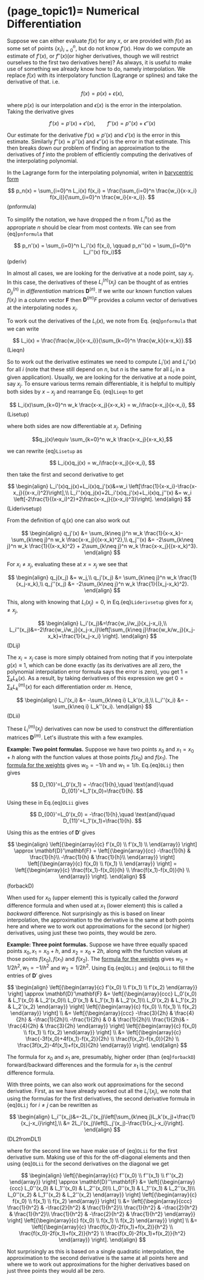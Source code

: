 (page_topic1)=
Numerical Differentiation
=======================

Suppose we can either evaluate $f(x)$ for any $x$, or are provided with $f(x)$ as some set of points $\{x_i\}_{i=0}^n$, but do not know $f'(x)$.  How do we compute an estimate of $f'(x)$, or $f''(x)$(or higher derivatives, though we will restrict ourselves to the first two derivatives here)?  As always, it is useful to make use of something we already know how to do, namely interpolation.  We replace $f(x)$ with its interpolatory function (Lagrange or splines) and take the derivative of that.  i.e.

$$ f(x) = p(x) + \epsilon(x), $$

where $p(x)$ is our interpolation and $\epsilon(x)$ is the error in the interpolation.  Taking the derivative gives

$$ f'(x) = p'(x) + \epsilon'(x),\qquad f''(x) = p''(x) + \epsilon''(x)$$

Our estimate for the derivative $f'(x) \approx p'(x)$ and $\epsilon'(x)$ is the error in this estimate.  Similarly $f''(x) \approx p''(x)$ and $\epsilon''(x)$ is the error in that estimate. This then breaks down our problem of finding an approximation to the derivatives of $f$ into the problem of efficiently computing the derivatives of the interpolating polynomial.

In the Lagrange form for the interpolating polynomial, writen in [barycentric form](../InterpFit/BarycentricInterp)  

$$ p_n(x) = \sum_{i=0}^n L_i(x) f(x_i) = \frac{\sum_{i=0}^n \frac{w_i}{x-x_i} f(x_i)}{\sum_{i=0}^n \frac{w_i}{x-x_i}}. $$ (pnformula)

To simplify the notation, we have dropped the $n$ from $L_i^n(x)$ as the appropriate $n$ should be clear from most contexts.  We can see from {eq}`pnformula` that 

$$ p_n'(x) =  \sum_{i=0}^n L_i'(x) f(x_i), \qquad p_n''(x) =  \sum_{i=0}^n L_i''(x) f(x_i)$$ (pderiv)

In almost all cases, we are looking for the derivative at a node point, say $x_j$. In this case, the derivatives of these $L_i^{(n)}(x_j)$ can be thought of as entries $D_{ji}^{(n)}$ in *differentiation* matrices $\mathbf{D}^{(n)}$.  If we write our known function values $f(x_i)$ in a column vector $\mathbf{F}$ then  $\mathbf{D}^{(m)} F$ provides a column vector of derivatives at the interpolating nodes $x_i$. 


To work out the derivatives of the $L_i(x)$, we note from Eq. {eq}`pnformula` that we can write

$$ L_i(x) =  \frac{\frac{w_i}{x-x_i}}{\sum_{k=0}^n \frac{w_k}{x-x_k}}.$$ (Lieqn)

So to work out the derivative estimates we need to compute $L_i'(x)$ and $L_i''(x)$ for all $i$ (note that these still depend on $n$, but $n$ is the same for all $L_i$ in a given application). Usually, we are looking for the derivative at a node point, say $x_j$.  To ensure various terms remain differentiable, it is helpful to multiply both sides by $x-x_j$ and rearrange Eq. {eq}`Lieqn` to get

$$ L_i(x)\sum_{k=0}^n w_k \frac{x-x_j}{x-x_k} = w_i\frac{x-x_j}{x-x_i},  $$(Lisetup)

where both sides are now differentiable at $x_j$.  Defining

$$q_j(x)\equiv \sum_{k=0}^n w_k \frac{x-x_j}{x-x_k},$$

we can rewrite {eq}`Lisetup` as

$$ L_i(x)q_j(x) = w_i\frac{x-x_j}{x-x_i},  $$

then take the first and second derivative to get  

$$
\begin{align}
L_i'(x)q_j(x)+L_i(x)q_j'(x)&=w_i \left[\frac{1}{x-x_i}-\frac{x-x_j}{(x-x_i)^2}\right],\\
L_i''(x)q_j(x)+2L_i'(x)q_j'(x)+L_i(x)q_j''(x) &= w_i \left[-2\frac{1}{(x-x_i)^2}+2\frac{x-x_j}{(x-x_i)^3}\right].
\end{align}
$$ (Liderivsetup)

From the definition of $q_j(x)$ one can also work out  

$$
\begin{align}
q_j'(x) &=  \sum_{k\neq j}^n w_k \frac{1}{x-x_k}-\sum_{k\neq j}^n w_k \frac{x-x_j}{(x-x_k)^2},\\
q_j''(x) &= -2\sum_{k\neq j}^n w_k \frac{1}{(x-x_k)^2} + 2\sum_{k\neq j}^n w_k \frac{x-x_j}{(x-x_k)^3}.
\end{align}
$$

For $x_i \neq x_j$, evaluating these at $x=x_j$ we see that  

$$
\begin{align}
q_j(x_j) &= w_j,\\
q_j'(x_j) &= \sum_{k\neq j}^n w_k \frac{1}{x_j-x_k},\\
q_j''(x_j) &= -2\sum_{k\neq j}^n w_k \frac{1}{(x_j-x_k)^2}.
\end{align}
$$

This, along with knowing that $L_i(x_j)=0$, in Eq.{eq}`Liderivsetup` gives for $x_i \neq x_j$,  

$$
\begin{align}
L_i'(x_j)&=\frac{w_i/w_j}{x_j-x_i},\\
L_i''(x_j)&=-2\frac{w_i/w_j}{x_j-x_i}\left[\sum_{k\neq j}\frac{w_k/w_j}{x_j-x_k}+\frac{1}{x_j-x_i} \right].
\end{align}
$$ (DLij)

The $x_i=x_j$ case is more simply obtained from noting that if you interpolate $g(x)\equiv 1$, which can be done exactly (as its derivatives are all zero, the polynomial interpolation error formula says the error is zero), you get $1=\sum_k L_k(x)$.  As a result, by taking derivatives of this expression we get $0=\sum_k L_k^{(m)}(x)$ for each differentiation order $m$.  Hence,

$$
\begin{align}
L_i'(x_i) &= -\sum_{k\neq i} L_k'(x_i),\\
L_i''(x_i) &= -\sum_{k\neq i} L_k''(x_i).
\end{align}
$$ (DLii)

These $L_i^{(m)}(x_j)$ derivatives can now be used to construct the differentiation matrices $\mathbf{D}^{(m)}$.    Let's illustrate this with a few examples.

**Example: Two point formulas.**  Suppose we have two points $x_0$ and $x_1=x_0+h$ along with the function values at those points $f(x_0)$ and $f(x_1)$.   The [formula for the weights](../InterpFit/BarycentricInterp) gives  $w_0= -1/h$ and $w_1=1/h$.  Eq.{eq}`DLij` then gives

$$ D_{10}'=L_0'(x_1) = -\frac{1}{h},\quad \text{and}\quad D_{01}'=L_1'(x_0)=\frac{1}{h}.  $$

Using these in Eq.{eq}`DLii` gives

$$ D_{00}'=L_0'(x_0) = -\frac{1}{h},\quad \text{and}\quad D_{11}'=L_1'(x_1)=\frac{1}{h}. $$

Using this as the entries of $\mathbf{D}'$ gives

$$
\begin{align}
\left[{\begin{array}{c}
f'(x_0) \\
f'(x_1) \\
\end{array}} \right] \approx
\mathbf{D}'\mathbf{F} =
\left[{\begin{array}{cc}
  -\frac{1}{h} &  \frac{1}{h}\\
  -\frac{1}{h} &  \frac{1}{h}\\
\end{array}} \right]
\left[{\begin{array}{c}
f(x_0) \\
f(x_1) \\
\end{array}} \right] =
\left[{\begin{array}{c}
\frac{f(x_1)-f(x_0)}{h} \\
\frac{f(x_1)-f(x_0)}{h} \\
\end{array}} \right].
\end{align}
$$ (forbackD)

When used for $x_0$ (upper element) this is typically called the *forward* difference formula and when used at $x_1$ (lower element) this is called a *backward* difference.  Not surprisingly as this is based on linear interpolation, the approximation to the derivative is the same at both points here and where we to work out approximations for the second (or higher) derivatives, using just these two points, they would be zero.

**Example: Three point formulas.**  Suppose we have three equally spaced points $x_0,\,x_1=x_0+h,$ and $x_2=x_0+2h,$ along with the function values at those points $f(x_0),\,f(x_1)$ and $f(x_2)$.   The [formula for the weights](../InterpFit/BarycentricInterp) gives  $w_0= 1/2h^2,\,w_1=-1/h^2$ and $w_2=1/2h^2$.  Using  Eq.{eq}`DLij` and {eq}`DLii` to fill the entries of $\mathbf{D}'$ gives  

$$
\begin{align}
\left[{\begin{array}{c}
f'(x_0) \\
f'(x_1) \\
f'(x_2) 
\end{array}} \right] \approx
\mathbf{D}'\mathbf{F} &=
\left[{\begin{array}{ccc}
  L_0'(x_0) &  L_1'(x_0) & L_2'(x_0)\\
  L_0'(x_1) &  L_1'(x_1) & L_2'(x_1)\\
  L_0'(x_2) &  L_1'(x_2) & L_2'(x_2)
\end{array}} \right]
\left[{\begin{array}{c}
f(x_0) \\
f(x_1) \\
f(x_2)
\end{array}} \right] \\
&=
\left[{\begin{array}{ccc}
  -\frac{3}{2h} & \frac{4}{2h}  & -\frac{1}{2h}\\
  -\frac{1}{2h} & 0  & \frac{1}{2h}\\
  \frac{1}{2h}& -\frac{4}{2h}  & \frac{3}{2h}
\end{array}} \right]
\left[{\begin{array}{c}
f(x_0) \\
f(x_1) \\
f(x_2)
\end{array}} \right] \\
&=
\left[{\begin{array}{c}
\frac{-3f(x_0)+4f(x_1)-f(x_2)}{2h} \\
\frac{f(x_2)-f(x_0)}{2h} \\
\frac{3f(x_2)-4f(x_1)+f(x_0)}{2h}
\end{array}} \right].
\end{align}
$$  

The formula for $x_0$ and $x_1$ are, presumably, higher order (than {eq}`forbackD`) forward/backward differences and the formula for $x_1$ is the *central* difference formula.

With three points, we can also work out approximations for the second derivative.  First, as we have already worked out all the $L_i'(x_j)$, we note that using the formulas for the first derivatives, the second derivative formula in {eq}`DLij` for $i\neq j$ can be rewritten as

$$
\begin{align}
L_i''(x_j)&=-2L_i'(x_j)\left[\sum_{k\neq j}L_k'(x_j)+\frac{1}{x_j-x_i}\right],\\
&= 2L_i'(x_j)\left[L_j'(x_j)-\frac{1}{x_j-x_i}\right].
\end{align}
$$ (DL2fromDL1)

where for the second line we have make use of {eq}`DLii` for the first derivative sum.  Making use of this for the off-diagonal elements and then using {eq}`DLii` for the second derivatives on the diagonal we get

$$
\begin{align}
\left[{\begin{array}{c}
f''(x_0) \\
f''(x_1) \\
f''(x_2) 
\end{array}} \right] \approx
\mathbf{D}''\mathbf{F} &=
\left[{\begin{array}{ccc}
  L_0''(x_0) &  L_1''(x_0) & L_2''(x_0)\\
  L_0''(x_1) &  L_1''(x_1) & L_2''(x_1)\\
  L_0''(x_2) &  L_1''(x_2) & L_2''(x_2)
\end{array}} \right]
\left[{\begin{array}{c}
f(x_0) \\
f(x_1) \\
f(x_2)
\end{array}} \right] \\
&=
\left[{\begin{array}{ccc}
  \frac{1}{h^2} & -\frac{2}{h^2}  & \frac{1}{h^2}\\
  \frac{1}{h^2} & -\frac{2}{h^2}  & \frac{1}{h^2}\\
  \frac{1}{h^2} & -\frac{2}{h^2}  & \frac{1}{h^2}
\end{array}} \right]
\left[{\begin{array}{c}
f(x_0) \\
f(x_1) \\
f(x_2)
\end{array}} \right] \\
&=
\left[{\begin{array}{c}
\frac{f(x_0)-2f(x_1)+f(x_2)}{h^2} \\
\frac{f(x_0)-2f(x_1)+f(x_2)}{h^2} \\
\frac{f(x_0)-2f(x_1)+f(x_2)}{h^2}
\end{array}} \right].
\end{align}
$$  

Not surprisingly as this is based on a single quadratic interpolation, the approximation to the second derivative is the same at all points here and where we to work out approximations for the higher derivatives based on just three points they would all be zero.







